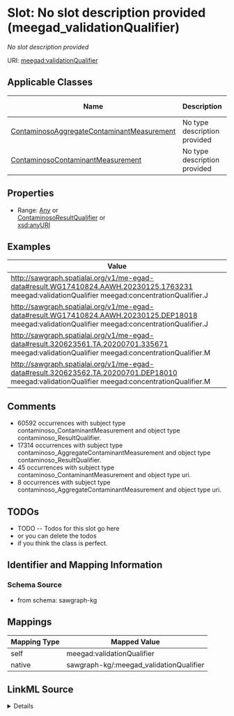 

# Slot: No slot description provided (meegad_validationQualifier)


_No slot description provided_





URI: [meegad:validationQualifier](http://sawgraph.spatialai.org/v1/me-egad#validationQualifier)



<!-- no inheritance hierarchy -->





## Applicable Classes

| Name | Description | Modifies Slot |
| --- | --- | --- |
| [ContaminosoAggregateContaminantMeasurement](../classes/ContaminosoAggregateContaminantMeasurement.md) | No type description provided |  no  |
| [ContaminosoContaminantMeasurement](../classes/ContaminosoContaminantMeasurement.md) | No type description provided |  no  |







## Properties

* Range: [Any](../classes/Any.md)&nbsp;or&nbsp;<br />[ContaminosoResultQualifier](../classes/ContaminosoResultQualifier.md)&nbsp;or&nbsp;<br />[xsd:anyURI](http://www.w3.org/2001/XMLSchema#anyURI)






## Examples

| Value |
| --- |
| http://sawgraph.spatialai.org/v1/me-egad-data#result.WG17410824.AAWH.20230125.1763231 meegad:validationQualifier meegad:concentrationQualifier.J |
| http://sawgraph.spatialai.org/v1/me-egad-data#result.WG17410824.AAWH.20230125.DEP18018 meegad:validationQualifier meegad:concentrationQualifier.J |
| http://sawgraph.spatialai.org/v1/me-egad-data#result.320623561.TA.20200701.335671 meegad:validationQualifier meegad:concentrationQualifier.M |
| http://sawgraph.spatialai.org/v1/me-egad-data#result.320623562.TA.20200701.DEP18010 meegad:validationQualifier meegad:concentrationQualifier.M |

## Comments

* 60592 occurrences with subject type contaminoso_ContaminantMeasurement and object type contaminoso_ResultQualifier.
* 17314 occurrences with subject type contaminoso_AggregateContaminantMeasurement and object type contaminoso_ResultQualifier.
* 45 occurrences with subject type contaminoso_ContaminantMeasurement and object type uri.
* 8 occurrences with subject type contaminoso_AggregateContaminantMeasurement and object type uri.

## TODOs

* TODO -- Todos for this slot go here
* or you can delete the todos
* if you think the class is perfect.

## Identifier and Mapping Information







### Schema Source


* from schema: sawgraph-kg




## Mappings

| Mapping Type | Mapped Value |
| ---  | ---  |
| self | meegad:validationQualifier |
| native | sawgraph-kg/:meegad_validationQualifier |




## LinkML Source

<details>
```yaml
name: meegad_validationQualifier
description: No slot description provided
title: No slot description provided
todos:
- TODO -- Todos for this slot go here
- or you can delete the todos
- if you think the class is perfect.
comments:
- 60592 occurrences with subject type contaminoso_ContaminantMeasurement and object
  type contaminoso_ResultQualifier.
- 17314 occurrences with subject type contaminoso_AggregateContaminantMeasurement
  and object type contaminoso_ResultQualifier.
- 45 occurrences with subject type contaminoso_ContaminantMeasurement and object type
  uri.
- 8 occurrences with subject type contaminoso_AggregateContaminantMeasurement and
  object type uri.
examples:
- value: http://sawgraph.spatialai.org/v1/me-egad-data#result.WG17410824.AAWH.20230125.1763231
    meegad:validationQualifier meegad:concentrationQualifier.J
- value: http://sawgraph.spatialai.org/v1/me-egad-data#result.WG17410824.AAWH.20230125.DEP18018
    meegad:validationQualifier meegad:concentrationQualifier.J
- value: http://sawgraph.spatialai.org/v1/me-egad-data#result.320623561.TA.20200701.335671
    meegad:validationQualifier meegad:concentrationQualifier.M
- value: http://sawgraph.spatialai.org/v1/me-egad-data#result.320623562.TA.20200701.DEP18010
    meegad:validationQualifier meegad:concentrationQualifier.M
from_schema: sawgraph-kg
rank: 1000
slot_uri: meegad:validationQualifier
alias: meegad_validationQualifier
domain_of:
- contaminoso_AggregateContaminantMeasurement
- contaminoso_ContaminantMeasurement
subproperty_of: contaminoso_resultAnnotation
range: Any
any_of:
- range: contaminoso_ResultQualifier
- range: uri

```
</details>